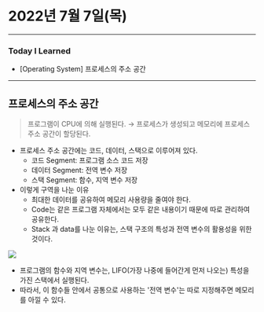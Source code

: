 # 2022년 7월 7일(목)

----

### Today I Learned

- [Operating System] 프로세스의 주소 공간 

---

## 프로세스의 주소 공간 

> 프로그램이 CPU에 의해 실행된다. → 프로세스가 생성되고 메모리에 프로세스 주소 공간이 할당된다.

- 프로세스 주소 공간에는 코드, 데이터, 스택으로 이루어져 있다.
  - 코드 Segment: 프로그램 소스 코드 저장 
  - 데이터 Segment: 전역 변수 저장 
  - 스택 Segment: 함수, 지역 변수 저장 
- 이렇게 구역을 나눈 이유 
  - 최대한 데이터를 공유하여 메모리 사용량을 줄여야 한다.
  - Code는 같은 프로그램 자체에서는 모두 같은 내용이기 때문에 따로 관리하여 공유한다.
  - Stack 과 data를 나눈 이유는, 스택 구조의 특성과 전역 변수의 활용성을 위한 것이다.

![](https://t1.daumcdn.net/cfile/tistory/2174013858F1BED70A)

- 프로그램의 함수와 지역 변수는, LIFO(가장 나중에 들어간게 먼저 나오는) 특성을 가진 스택에서 실행된다.
- 따라서, 이 함수들 안에서 공통으로 사용하는 '전역 변수'는 따로 지정해주면 메모리를 아낄 수 있다.